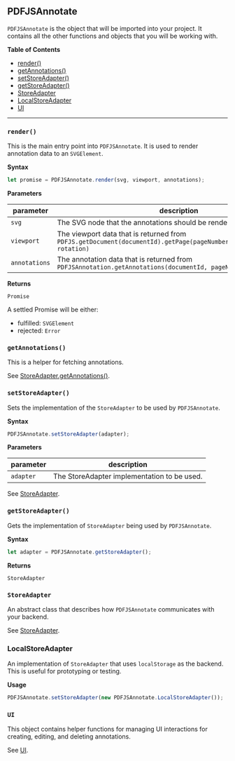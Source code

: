 ## PDFJSAnnotate

`PDFJSAnnotate` is the object that will be imported into your project. It contains all the other functions and objects that you will be working with.

**Table of Contents**

- [render()](#render)
- [getAnnotations()](#getannotations)
- [setStoreAdapter()](#setstoreadapter)
- [getStoreAdapter()](#getstoreadapter)
- [StoreAdapter](#storeadapter)
- [LocalStoreAdapter](#localstoreadapter)
- [UI](#ui)

---

### `render()`

This is the main entry point into `PDFJSAnnotate`. It is used to render annotation data to an `SVGElement`.

**Syntax**

```js
let promise = PDFJSAnnotate.render(svg, viewport, annotations);
```

**Parameters**

| parameter     | description                                                                                                              |
| ------------- | ------------------------------------------------------------------------------------------------------------------------ |
| `svg`         | The SVG node that the annotations should be rendered to                                                                  |
| `viewport`    | The viewport data that is returned from `PDFJS.getDocument(documentId).getPage(pageNumber).getViewPort(scale, rotation)` |
| `annotations` | The annotation data that is returned from `PDFJSAnnotation.getAnnotations(documentId, pageNumber)`                       |

**Returns**

`Promise`

A settled Promise will be either:

- fulfilled: `SVGElement`
- rejected: `Error`

### `getAnnotations()`

This is a helper for fetching annotations.

See [StoreAdapter.getAnnotations()](https://github.com/goran-cds/pdf-annotate.js/blob/master/docs/api/StoreAdapter.md#getannotations).

### `setStoreAdapter()`

Sets the implementation of the `StoreAdapter` to be used by `PDFJSAnnotate`.

**Syntax**

```js
PDFJSAnnotate.setStoreAdapter(adapter);
```

**Parameters**

| parameter | description                                 |
| --------- | ------------------------------------------- |
| `adapter` | The StoreAdapter implementation to be used. |

See [StoreAdapter](https://github.com/goran-cds/pdf-annotate.js/blob/master/docs/api/StoreAdapter.md).

### `getStoreAdapter()`

Gets the implementation of `StoreAdapter` being used by `PDFJSAnnotate`.

**Syntax**

```js
let adapter = PDFJSAnnotate.getStoreAdapter();
```

**Returns**

`StoreAdapter`

### `StoreAdapter`

An abstract class that describes how `PDFJSAnnotate` communicates with your backend.

See [StoreAdapter](https://github.com/goran-cds/pdf-annotate.js/blob/master/docs/api/StoreAdapter.md).

### LocalStoreAdapter

An implementation of `StoreAdapter` that uses `localStorage` as the backend. This is useful for prototyping or testing.

**Usage**

```js
PDFJSAnnotate.setStoreAdapter(new PDFJSAnnotate.LocalStoreAdapter());
```

### `UI`

This object contains helper functions for managing UI interactions for creating, editing, and deleting annotations.

See [UI](https://github.com/goran-cds/pdf-annotate.js/blob/master/docs/api/UI.md).
